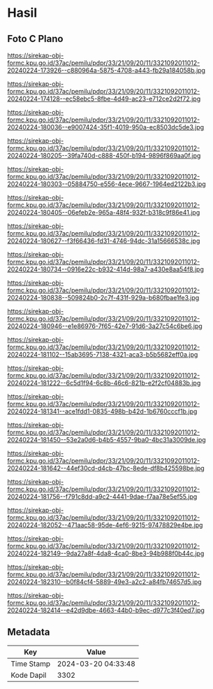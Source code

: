 # Hasil

## Foto C Plano

https://sirekap-obj-formc.kpu.go.id/37ac/pemilu/pdpr/33/21/09/20/11/3321092011012-20240224-173926--c880964a-5875-4708-a443-fb29a184058b.jpg

https://sirekap-obj-formc.kpu.go.id/37ac/pemilu/pdpr/33/21/09/20/11/3321092011012-20240224-174128--ec58ebc5-8fbe-4d49-ac23-e712ce2d2f72.jpg

https://sirekap-obj-formc.kpu.go.id/37ac/pemilu/pdpr/33/21/09/20/11/3321092011012-20240224-180036--e9007424-35f1-4019-950a-ec8503dc5de3.jpg

https://sirekap-obj-formc.kpu.go.id/37ac/pemilu/pdpr/33/21/09/20/11/3321092011012-20240224-180205--39fa740d-c888-450f-b194-9896f869aa0f.jpg

https://sirekap-obj-formc.kpu.go.id/37ac/pemilu/pdpr/33/21/09/20/11/3321092011012-20240224-180303--05884750-e556-4ece-9667-1964ed2122b3.jpg

https://sirekap-obj-formc.kpu.go.id/37ac/pemilu/pdpr/33/21/09/20/11/3321092011012-20240224-180405--06efeb2e-965a-48f4-932f-b318c9f86e41.jpg

https://sirekap-obj-formc.kpu.go.id/37ac/pemilu/pdpr/33/21/09/20/11/3321092011012-20240224-180627--f3f66436-fd31-4746-94dc-31a15666538c.jpg

https://sirekap-obj-formc.kpu.go.id/37ac/pemilu/pdpr/33/21/09/20/11/3321092011012-20240224-180734--0916e22c-b932-414d-98a7-a430e8aa54f8.jpg

https://sirekap-obj-formc.kpu.go.id/37ac/pemilu/pdpr/33/21/09/20/11/3321092011012-20240224-180838--509824b0-2c7f-431f-929a-b680fbae1fe3.jpg

https://sirekap-obj-formc.kpu.go.id/37ac/pemilu/pdpr/33/21/09/20/11/3321092011012-20240224-180946--e1e86976-7f65-42e7-91d6-3a27c54c6be6.jpg

https://sirekap-obj-formc.kpu.go.id/37ac/pemilu/pdpr/33/21/09/20/11/3321092011012-20240224-181102--15ab3695-7138-4321-aca3-b5b5682eff0a.jpg

https://sirekap-obj-formc.kpu.go.id/37ac/pemilu/pdpr/33/21/09/20/11/3321092011012-20240224-181222--6c5d1f94-6c8b-46c6-821b-e2f2cf04883b.jpg

https://sirekap-obj-formc.kpu.go.id/37ac/pemilu/pdpr/33/21/09/20/11/3321092011012-20240224-181341--ace1fdd1-0835-498b-b42d-1b6760cccf1b.jpg

https://sirekap-obj-formc.kpu.go.id/37ac/pemilu/pdpr/33/21/09/20/11/3321092011012-20240224-181450--53e2a0d6-b4b5-4557-9ba0-4bc31a3009de.jpg

https://sirekap-obj-formc.kpu.go.id/37ac/pemilu/pdpr/33/21/09/20/11/3321092011012-20240224-181642--44ef30cd-d4cb-47bc-8ede-df8b425598be.jpg

https://sirekap-obj-formc.kpu.go.id/37ac/pemilu/pdpr/33/21/09/20/11/3321092011012-20240224-181756--f791c8dd-a9c2-4441-9dae-f7aa78e5ef55.jpg

https://sirekap-obj-formc.kpu.go.id/37ac/pemilu/pdpr/33/21/09/20/11/3321092011012-20240224-182052--471aac58-95de-4ef6-9215-97478829e4be.jpg

https://sirekap-obj-formc.kpu.go.id/37ac/pemilu/pdpr/33/21/09/20/11/3321092011012-20240224-182149--9da27a8f-4da8-4ca0-8be3-94b988f0b44c.jpg

https://sirekap-obj-formc.kpu.go.id/37ac/pemilu/pdpr/33/21/09/20/11/3321092011012-20240224-182310--b0f84cf4-5889-49e3-a2c2-a84fb74657d5.jpg

https://sirekap-obj-formc.kpu.go.id/37ac/pemilu/pdpr/33/21/09/20/11/3321092011012-20240224-182414--e42d9dbe-4663-44b0-b9ec-d977c3f40ed7.jpg


## Metadata

| Key        | Value               |
| ---------- | ------------------- |
| Time Stamp | 2024-03-20 04:33:48 |
| Kode Dapil | 3302                |



